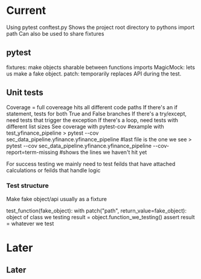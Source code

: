 # Current
Using pytest
conftest.py
    Shows the project root directory to pythons import path
    Can also be used to share fixtures

## pytest
fixtures: make objects sharable between functions
imports
MagicMock: lets us make a fake object.
patch: temporarily replaces API during the test.

## Unit tests
Coverage = full covereage hits all different code paths
    If there's an if statement, tests for both True and False branches
    If there's a try/except, need tests that trigger the exception
    If there's a loop, need tests with different list sizes
See coverage with pytest-cov #example with test_yfinance_pipeline
    > pytest --cov sec_data_pipeline.yfinance.yfinance_pipeline     #last file is the one we see
    > pytest --cov sec_data_pipeline.yfinance.yfinance_pipeline --cov-report=term-missing     #shows the lines we haven't hit yet

For success testing we mainly need to test feilds that have attached calculations or feilds that handle logic

### Test structure
Make fake object/api usually as a fixture

test_function(fake_object):
    with patch("path", return_value=fake_object):
        object of class we testing
        result = object.function_we_testing()
    assert result = whatever we test



# Later
## Later